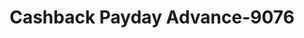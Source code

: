 ---
f_zip-code: 92805
f_state-code: CA
title: Cashback Payday Advance-9076
f_phone: 714-224-0335
f_city-only: Anaheim
f_address: 105 E Ball Rd Anaheim
f_location-unique-id: '9076'
slug: cashback-payday-advance-9076
updated-on: '2024-05-30T13:46:58.046Z'
created-on: '2024-05-30T13:36:59.803Z'
published-on: '2024-05-30T13:54:32.469Z'
f_city-state: cms/city/anaheim-ca.md
f_company: cms/company/cashback-payday-advance.md
f_state: cms/state/california.md
layout: '[payday-loan].html'
tags: payday-loan
---